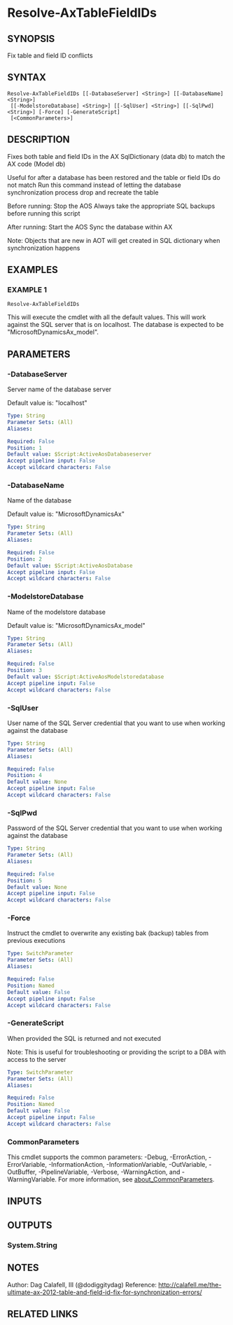 ﻿---
external help file: ax2012.tools-help.xml
Module Name: ax2012.tools
online version:
schema: 2.0.0
---

# Resolve-AxTableFieldIDs

## SYNOPSIS
Fix table and field ID conflicts

## SYNTAX

```
Resolve-AxTableFieldIDs [[-DatabaseServer] <String>] [[-DatabaseName] <String>]
 [[-ModelstoreDatabase] <String>] [[-SqlUser] <String>] [[-SqlPwd] <String>] [-Force] [-GenerateScript]
 [<CommonParameters>]
```

## DESCRIPTION
Fixes both table and field IDs in the AX SqlDictionary (data db) to match the AX code (Model db)

Useful for after a database has been restored and the table or field IDs do not match
Run this command instead of letting the database synchronization process drop and recreate the table

Before running:
Stop the AOS
Always take the appropriate SQL backups before running this script

After running:
Start the AOS
Sync the database within AX

Note:
Objects that are new in AOT will get created in SQL dictionary when synchronization happens

## EXAMPLES

### EXAMPLE 1
```
Resolve-AxTableFieldIDs
```

This will execute the cmdlet with all the default values.
This will work against the SQL server that is on localhost.
The database is expected to be "MicrosoftDynamicsAx_model".

## PARAMETERS

### -DatabaseServer
Server name of the database server

Default value is: "localhost"

```yaml
Type: String
Parameter Sets: (All)
Aliases:

Required: False
Position: 1
Default value: $Script:ActiveAosDatabaseserver
Accept pipeline input: False
Accept wildcard characters: False
```

### -DatabaseName
Name of the database

Default value is: "MicrosoftDynamicsAx"

```yaml
Type: String
Parameter Sets: (All)
Aliases:

Required: False
Position: 2
Default value: $Script:ActiveAosDatabase
Accept pipeline input: False
Accept wildcard characters: False
```

### -ModelstoreDatabase
Name of the modelstore database

Default value is: "MicrosoftDynamicsAx_model"

```yaml
Type: String
Parameter Sets: (All)
Aliases:

Required: False
Position: 3
Default value: $Script:ActiveAosModelstoredatabase
Accept pipeline input: False
Accept wildcard characters: False
```

### -SqlUser
User name of the SQL Server credential that you want to use when working against the database

```yaml
Type: String
Parameter Sets: (All)
Aliases:

Required: False
Position: 4
Default value: None
Accept pipeline input: False
Accept wildcard characters: False
```

### -SqlPwd
Password of the SQL Server credential that you want to use when working against the database

```yaml
Type: String
Parameter Sets: (All)
Aliases:

Required: False
Position: 5
Default value: None
Accept pipeline input: False
Accept wildcard characters: False
```

### -Force
Instruct the cmdlet to overwrite any existing bak (backup) tables from previous executions

```yaml
Type: SwitchParameter
Parameter Sets: (All)
Aliases:

Required: False
Position: Named
Default value: False
Accept pipeline input: False
Accept wildcard characters: False
```

### -GenerateScript
When provided the SQL is returned and not executed

Note: This is useful for troubleshooting or providing the script to a DBA with access to the server

```yaml
Type: SwitchParameter
Parameter Sets: (All)
Aliases:

Required: False
Position: Named
Default value: False
Accept pipeline input: False
Accept wildcard characters: False
```

### CommonParameters
This cmdlet supports the common parameters: -Debug, -ErrorAction, -ErrorVariable, -InformationAction, -InformationVariable, -OutVariable, -OutBuffer, -PipelineVariable, -Verbose, -WarningAction, and -WarningVariable. For more information, see [about_CommonParameters](http://go.microsoft.com/fwlink/?LinkID=113216).

## INPUTS

## OUTPUTS

### System.String
## NOTES
Author: Dag Calafell, III (@dodiggitydag)
Reference: http://calafell.me/the-ultimate-ax-2012-table-and-field-id-fix-for-synchronization-errors/

## RELATED LINKS
